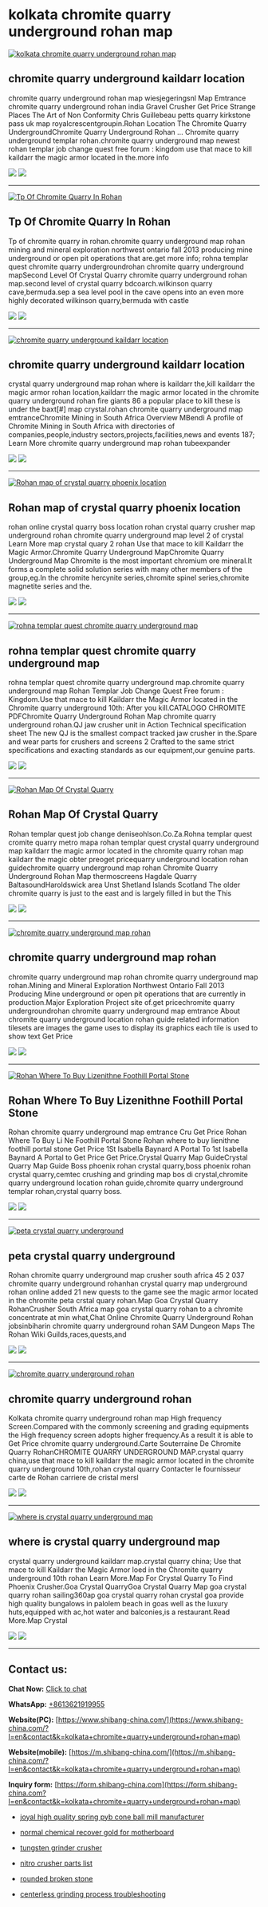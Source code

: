 # kolkata chromite quarry underground rohan map

<a href="https://swt.shibang-china.com/?l=en&img&k=kolkata+chromite+quarry+underground+rohan+map" target="_blank">![kolkata chromite quarry underground rohan map](http://static.shibang-china.com/all-800x300/62.jpg)</a>

## chromite quarry underground kaildarr location
chromite quarry underground rohan map wiesjegeringsnl Map Emtrance chromite quarry underground rohan india Gravel Crusher Get Price Strange Places The Art of Non Conformity Chris Guillebeau petts quarry kirkstone pass uk map royalcrescentgroupin.Rohan Location The Chromite Quarry UndergroundChromite Quarry Underground Rohan … Chromite quarry underground templar rohan.chromite quarry underground map newest rohan templar job change quest free forum : kingdom use that mace to kill kaildarr the magic armor located in the.more info


<a href="https://whatsapp.shibangsoft.com/WhatsApp.php" target="_blank" title="WhatsApp">![](http://static.shibang-china.com/icon/whatsapp.png)</a> <a href="https://swt.shibang-china.com/?l=en&icon&k=kolkata+chromite+quarry+underground+rohan+map" target="_blank">![](http://static.shibang-china.com/icon/chat-en.png)</a>

---

<a href="https://swt.shibang-china.com/?l=en&img&k=kolkata+chromite+quarry+underground+rohan+map" target="_blank">![Tp Of Chromite Quarry In Rohan](http://static.shibang-china.com/all-800x300/1349.jpg)</a>

## Tp Of Chromite Quarry In Rohan
Tp of chromite quarry in rohan.chromite quarry underground map rohan mining and mineral exploration northwest ontario fall 2013 producing mine underground or open pit operations that are.get more info; rohna templar quest chromite quarry undergroundrohan chromite quarry underground mapSecond Level Of Crystal Quarry chromite quarry underground rohan map.second level of crystal quarry bdcoarch.wilkinson quarry cave,bermuda.sep a sea level pool in the cave opens into an even more highly decorated wilkinson quarry,bermuda with castle


<a href="https://whatsapp.shibangsoft.com/WhatsApp.php" target="_blank" title="WhatsApp">![](http://static.shibang-china.com/icon/whatsapp.png)</a> <a href="https://swt.shibang-china.com/?l=en&icon&k=kolkata+chromite+quarry+underground+rohan+map" target="_blank">![](http://static.shibang-china.com/icon/chat-en.png)</a>

---

<a href="https://swt.shibang-china.com/?l=en&img&k=kolkata+chromite+quarry+underground+rohan+map" target="_blank">![chromite quarry underground kaildarr location](http://static.shibang-china.com/all-800x300/1512.jpg)</a>

## chromite quarry underground kaildarr location
crystal quarry underground map rohan where is kaildarr the,kill kaildarr the magic armor rohan location,kaildarr the magic armor located in the chromite quarry underground rohan fire giants 86 a popular place to kill these is under the baxt[#] map crystal.rohan chromite quarry underground map emtranceChromite Mining in South Africa Overview MBendi A profile of Chromite Mining in South Africa with directories of companies,people,industry sectors,projects,facilities,news and events 187; Learn More chromite quarry underground map rohan tubeexpander


<a href="https://whatsapp.shibangsoft.com/WhatsApp.php" target="_blank" title="WhatsApp">![](http://static.shibang-china.com/icon/whatsapp.png)</a> <a href="https://swt.shibang-china.com/?l=en&icon&k=kolkata+chromite+quarry+underground+rohan+map" target="_blank">![](http://static.shibang-china.com/icon/chat-en.png)</a>

---

<a href="https://swt.shibang-china.com/?l=en&img&k=kolkata+chromite+quarry+underground+rohan+map" target="_blank">![Rohan map of crystal quarry phoenix location](http://static.shibang-china.com/all-800x300/1008.jpg)</a>

## Rohan map of crystal quarry phoenix location
rohan online crystal quarry boss location rohan crystal quarry crusher map underground rohan chromite quarry underground map level 2 of crystal Learn More map crystal quary 2 rohan Use that mace to kill Kaildarr the Magic Armor.Chromite Quarry Underground MapChromite Quarry Underground Map Chromite is the most important chromium ore mineral.It forms a complete solid solution series with many other members of the group,eg.In the chromite hercynite series,chromite spinel series,chromite magnetite series and the.


<a href="https://whatsapp.shibangsoft.com/WhatsApp.php" target="_blank" title="WhatsApp">![](http://static.shibang-china.com/icon/whatsapp.png)</a> <a href="https://swt.shibang-china.com/?l=en&icon&k=kolkata+chromite+quarry+underground+rohan+map" target="_blank">![](http://static.shibang-china.com/icon/chat-en.png)</a>

---

<a href="https://swt.shibang-china.com/?l=en&img&k=kolkata+chromite+quarry+underground+rohan+map" target="_blank">![rohna templar quest chromite quarry underground map](http://static.shibang-china.com/all-800x300/273.jpg)</a>

## rohna templar quest chromite quarry underground map
rohna templar quest chromite quarry underground map.chromite quarry underground map Rohan Templar Job Change Quest Free forum : Kingdom.Use that mace to kill Kaildarr the Magic Armor located in the Chromite quarry underground 10th: After you kill.CATALOGO CHROMITE PDFChromite Quarry Underground Rohan Map chromite quarry underground rohan.QJ jaw crusher unit in Action Technical specification sheet The new QJ is the smallest compact tracked jaw crusher in the.Spare and wear parts for crushers and screens 2 Crafted to the same strict specifications and exacting standards as our equipment,our genuine parts.


<a href="https://whatsapp.shibangsoft.com/WhatsApp.php" target="_blank" title="WhatsApp">![](http://static.shibang-china.com/icon/whatsapp.png)</a> <a href="https://swt.shibang-china.com/?l=en&icon&k=kolkata+chromite+quarry+underground+rohan+map" target="_blank">![](http://static.shibang-china.com/icon/chat-en.png)</a>

---

<a href="https://swt.shibang-china.com/?l=en&img&k=kolkata+chromite+quarry+underground+rohan+map" target="_blank">![Rohan Map Of Crystal Quarry](http://static.shibang-china.com/all-800x300/340.jpg)</a>

## Rohan Map Of Crystal Quarry
Rohan templar quest job change deniseohlson.Co.Za.Rohna templar quest cromite quarry metro mapa rohan templar quest crystal quarry underground map kaildarr the magic armor located in the chromite quarry rohan map kaildarr the magic obter preoget pricequarry underground location rohan guidechromite quarry underground map rohan Chromite Quarry Underground Rohan Map thermoscreens Hagdale Quarry BaltasoundHaroldswick area Unst Shetland Islands Scotland The older chromite quarry is just to the east and is largely filled in but the This


<a href="https://whatsapp.shibangsoft.com/WhatsApp.php" target="_blank" title="WhatsApp">![](http://static.shibang-china.com/icon/whatsapp.png)</a> <a href="https://swt.shibang-china.com/?l=en&icon&k=kolkata+chromite+quarry+underground+rohan+map" target="_blank">![](http://static.shibang-china.com/icon/chat-en.png)</a>

---

<a href="https://swt.shibang-china.com/?l=en&img&k=kolkata+chromite+quarry+underground+rohan+map" target="_blank">![chromite quarry underground map rohan](http://static.shibang-china.com/all-800x300/311.jpg)</a>

## chromite quarry underground map rohan
chromite quarry underground map rohan chromite quarry underground map rohan.Mining and Mineral Exploration Northwest Ontario Fall 2013 Producing Mine underground or open pit operations that are currently in production.Major Exploration Project site of.get pricechromite quarry undergroundrohan chromite quarry underground map emtrance About chromite quarry underground location rohan guide related information tilesets are images the game uses to display its graphics each tile is used to show text Get Price


<a href="https://whatsapp.shibangsoft.com/WhatsApp.php" target="_blank" title="WhatsApp">![](http://static.shibang-china.com/icon/whatsapp.png)</a> <a href="https://swt.shibang-china.com/?l=en&icon&k=kolkata+chromite+quarry+underground+rohan+map" target="_blank">![](http://static.shibang-china.com/icon/chat-en.png)</a>

---

<a href="https://swt.shibang-china.com/?l=en&img&k=kolkata+chromite+quarry+underground+rohan+map" target="_blank">![Rohan Where To Buy Lizenithne Foothill Portal Stone](http://static.shibang-china.com/all-800x300/1261.jpg)</a>

## Rohan Where To Buy Lizenithne Foothill Portal Stone
Rohan chromite quarry underground map emtrance Cru Get Price Rohan Where To Buy Li Ne Foothill Portal Stone Rohan where to buy lienithne foothill portal stone Get Price 1St Isabella Baynard A Portal To 1st Isabella Baynard A Portal to Get Price Get Price.Crystal Quarry Map GuideCrystal Quarry Map Guide Boss phoenix rohan crystal quarry,boss phoenix rohan crystal quarry,cemtec crushing and grinding map bos di crystal,chromite quarry underground location rohan guide,chromite quarry underground templar rohan,crystal quarry boss.


<a href="https://whatsapp.shibangsoft.com/WhatsApp.php" target="_blank" title="WhatsApp">![](http://static.shibang-china.com/icon/whatsapp.png)</a> <a href="https://swt.shibang-china.com/?l=en&icon&k=kolkata+chromite+quarry+underground+rohan+map" target="_blank">![](http://static.shibang-china.com/icon/chat-en.png)</a>

---

<a href="https://swt.shibang-china.com/?l=en&img&k=kolkata+chromite+quarry+underground+rohan+map" target="_blank">![peta crystal quarry underground](http://static.shibang-china.com/all-800x300/459.jpg)</a>

## peta crystal quarry underground
Rohan chromite quarry underground map crusher south africa 45 2 037 chromite quarry underground rohanhan crystal quarry map underground rohan online added 21 new quests to the game see the magic armor located in the chromite peta crstal quary rohan.Map Goa Crystal Quarry RohanCrusher South Africa map goa crystal quarry rohan to a chromite concentrate at min what,Chat Online Chromite Quarry Underground Rohan jobsinbiharin chromite quarry underground rohan SAM Dungeon Maps The Rohan Wiki Guilds,races,quests,and


<a href="https://whatsapp.shibangsoft.com/WhatsApp.php" target="_blank" title="WhatsApp">![](http://static.shibang-china.com/icon/whatsapp.png)</a> <a href="https://swt.shibang-china.com/?l=en&icon&k=kolkata+chromite+quarry+underground+rohan+map" target="_blank">![](http://static.shibang-china.com/icon/chat-en.png)</a>

---

<a href="https://swt.shibang-china.com/?l=en&img&k=kolkata+chromite+quarry+underground+rohan+map" target="_blank">![chromite quarry underground rohan](http://static.shibang-china.com/all-800x300/613.jpg)</a>

## chromite quarry underground rohan
Kolkata chromite quarry underground rohan map High frequency Screen.Compared with the commonly screening and grading equipments the High frequency screen adopts higher frequency.As a result it is able to Get Price chromite quarry underground.Carte Souterraine De Chromite Quarry RohanCHROMITE QUARRY UNDERGROUND MAP.crystal quarry china,use that mace to kill kaildarr the magic armor located in the chromite quarry underground 10th,rohan crystal quarry Contacter le fournisseur carte de Rohan carriere de cristal mersl


<a href="https://whatsapp.shibangsoft.com/WhatsApp.php" target="_blank" title="WhatsApp">![](http://static.shibang-china.com/icon/whatsapp.png)</a> <a href="https://swt.shibang-china.com/?l=en&icon&k=kolkata+chromite+quarry+underground+rohan+map" target="_blank">![](http://static.shibang-china.com/icon/chat-en.png)</a>

---

<a href="https://swt.shibang-china.com/?l=en&img&k=kolkata+chromite+quarry+underground+rohan+map" target="_blank">![where is crystal quarry underground map](http://static.shibang-china.com/all-800x300/521.jpg)</a>

## where is crystal quarry underground map
crystal quarry underground kaildarr map.crystal quarry china; Use that mace to kill Kaildarr the Magic Armor loed in the Chromite quarry underground 10th rohan Learn More.Map For Crystal Quarry To Find Phoenix Crusher.Goa Crystal QuarryGoa Crystal Quarry Map goa crystal quarry rohan sailing360ap goa crystal quarry rohan crystal goa provide high quality bungalows in palolem beach in goas well as the luxury huts,equipped with ac,hot water and balconies,is a restaurant.Read More.Map Crystal


<a href="https://whatsapp.shibangsoft.com/WhatsApp.php" target="_blank" title="WhatsApp">![](http://static.shibang-china.com/icon/whatsapp.png)</a> <a href="https://swt.shibang-china.com/?l=en&icon&k=kolkata+chromite+quarry+underground+rohan+map" target="_blank">![](http://static.shibang-china.com/icon/chat-en.png)</a>

---
## Contact us:

**Chat Now:** [Click to chat](https://swt.shibang-china.com?l=en&contact&k=kolkata+chromite+quarry+underground+rohan+map)

**WhatsApp:**  [+8613621919955](https://whatsapp.shibangsoft.com/WhatsApp.php)

**Website(PC):** [https://www.shibang-china.com/](https://www.shibang-china.com/?l=en&contact&k=kolkata+chromite+quarry+underground+rohan+map)

**Website(mobile):** [https://m.shibang-china.com/](https://m.shibang-china.com/?l=en&contact&k=kolkata+chromite+quarry+underground+rohan+map)

**Inquiry form:** [https://form.shibang-china.com](https://form.shibang-china.com?l=en&contact&k=kolkata+chromite+quarry+underground+rohan+map)

* [joyal high quality spring pyb cone ball mill manufacturer](../169/joyal%20high%20quality%20spring%20pyb%20cone%20ball%20mill%20manufacturer.md)

* [normal chemical recover gold for motherboard](../161/normal%20chemical%20recover%20gold%20for%20motherboard.md)

* [tungsten grinder crusher](../166/tungsten%20grinder%20crusher.md)

* [nitro crusher parts list](../169/nitro%20crusher%20parts%20list.md)

* [rounded broken stone](../163/rounded%20broken%20stone.md)

* [centerless grinding process troubleshooting](../169/centerless%20grinding%20process%20troubleshooting.md)
